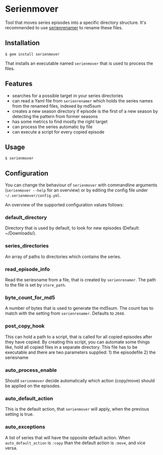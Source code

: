 # Serienmover

Tool that moves series episodes into a specific directory structure.
It's recommended to use [serienrenamer](http://github.com/pboehm/serienrenamer)
to rename these files.

## Installation

    $ gem install serienmover

That installs an executable named `serienmover` that is used to
process the files.

## Features

*   searches for a possible target in your series directories
*   can read a Yaml file from `serienrenamer` which holds the series names
    from the renamed files, indexed by md5sum
*   creates a new season directory if episode is the first of a new season
    by detecting the pattern from former seasons
*   has some metrics to find mostly the right target
*   can process the series automatic by file
*   can execute a script for every copied episode

## Usage

    $ serienmover

## Configuration

You can change the behaviour of `serienmover` with commandline arguments
(`serienmover --help` for an overview) or by editing the config file
under `~/.serienmover/config.yml`.

An overview of the supported configuration values follows:

### default_directory
Directory that is used by default, to look for new episodes
(Default: ~/Downloads/).

### series_directories
An array of paths to directories which contains the series.

### read_episode_info
Read the seriesname from a file, that is created by `serienrenamer`. The path
to the file is set by `store_path`.

### byte_count_for_md5
A number of bytes that is used to generate the md5sum. The count has to match
with the setting from `serienrenamer`. Defaults to `2048`.

### post_copy_hook
This can hold a path to a script, that is called for all copied episodes
after they have copied. By creating this script, you can automate some things
like, hold all copied files in a separate directory. This file has to be
executable and there are two parameters supplied:
    1) the episodefile 2) the seriesname

### auto_process_enable
Should `serienmover` decide automatically which action (copy/move) should be
applied on the episodes.

### auto_default_action
This is the default action, that `serienmover` will apply, when the previous
setting is true.

### auto_exceptions
A list of series that will have the opposite default action. When
`auto_default_action` is `:copy` than the default action is `:move`, and vice
versa.
